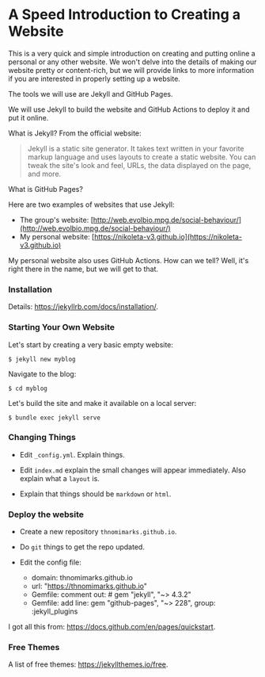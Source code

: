 # A Speed Introduction to Creating a Website

This is a very quick and simple introduction on creating and 
putting online a personal or any other website. 
We won't delve into the details of making our website
 pretty or content-rich, but we will provide links to 
more information if you are interested in properly setting up a website.

The tools we will use are Jekyll and GitHub Pages.

We will use Jekyll to build the website and GitHub Actions 
to deploy it and put it online.

What is Jekyll? From the official website:

> Jekyll is a static site generator. It takes text written in your favorite markup language and uses layouts to create a static website. You can tweak the site's look and feel, URLs, the data displayed on the page, and more.

What is GitHub Pages?

Here are two examples of websites that use Jekyll:

- The group's website: [http://web.evolbio.mpg.de/social-behaviour/](http://web.evolbio.mpg.de/social-behaviour/)
- My personal website: [https://nikoleta-v3.github.io](https://nikoleta-v3.github.io)

My personal website also uses GitHub Actions. How can we tell? Well, it's right there in the name, but we will get to that.

### Installation

Details: https://jekyllrb.com/docs/installation/.

### Starting Your Own Website

Let's start by creating a very basic empty website:

```
$ jekyll new myblog
```

Navigate to the blog:

```
$ cd myblog
```

Let's build the site and make it available on a local server:

```
$ bundle exec jekyll serve
```

### Changing Things

- Edit `_config.yml`. Explain things.

- Edit `index.md` explain the small changes will appear immediately. Also explain
what a `layout` is.

- Explain that things should be `markdown` or `html`.

### Deploy the website

- Create a new repository `thnomimarks.github.io`.

- Do `git` things to get the repo updated.

- Edit the config file: 
  - domain: thnomimarks.github.io
  - url: "https://thnomimarks.github.io"
  - Gemfile: comment out: # gem "jekyll", "~> 4.3.2"
  - Gemfile: add line: gem "github-pages", "~> 228", group: :jekyll_plugins

I got all this from: https://docs.github.com/en/pages/quickstart.


### Free Themes

A list of free themes: https://jekyllthemes.io/free.